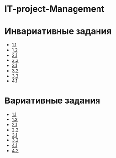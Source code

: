 # IT-project-Management

# Инвариативные задания

* [1.1](https://github.com/MrGarfield1/IT-project-Management/tree/main/1_1)
* [1.2](https://github.com/MrGarfield1/IT-project-Management/blob/main/1_2.png)
* [2.1](https://github.com/MrGarfield1/IT-project-Management/blob/main/2_1.pdf)
* [2.2](https://github.com/MrGarfield1/IT-project-Management/blob/main/2_2.pdf)
* [3.1](https://github.com/MrGarfield1/IT-project-Management/blob/main/3_1.md)
* [3.2](https://github.com/MrGarfield1/IT-project-Management/blob/main/3_2.md)
* [3.3](https://github.com/MrGarfield1/IT-project-Management/blob/main/3_3.png)
* [4.1]()


# Вариативные задания

* [1.1](https://github.com/MrGarfield1/IT-project-Management/blob/main/1_1_var.pdf)
* [1.2](https://github.com/MrGarfield1/IT-project-Management/blob/main/1_2_var.pdf)
* [2.1](https://github.com/MrGarfield1/IT-project-Management/blob/main/2_1_var.md)
* [2.2]()
* [3.1](https://github.com/MrGarfield1/IT-project-Management/blob/main/3_1_var.md)
* [3.2](https://github.com/MrGarfield1/IT-project-Management/blob/main/3_2_var.md)
* [4.1]()
* [4.2](https://github.com/MrGarfield1/IT-project-Management/blob/main/4_2_var.pdf)
